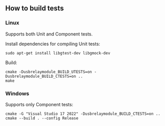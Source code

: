 ## How to build tests
### Linux
Supports both Unit and Component tests.

Install dependencies for compiling Unit tests:
```
sudo apt-get install libgtest-dev libgmock-dev
```
Build:
```
cmake -Dusbrelaymodule_BUILD_UTESTS=on -Dusbrelaymodule_BUILD_CTESTS=on ..
make
```
### Windows
Supports only Component tests:
```
cmake -G "Visual Studio 17 2022" -Dusbrelaymodule_BUILD_CTESTS=on ..
cmake --build . --config Release
```

